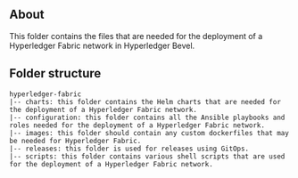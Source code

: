 [//]: # (##############################################################################################)
[//]: # (Copyright Accenture. All Rights Reserved.)
[//]: # (SPDX-License-Identifier: Apache-2.0)
[//]: # (##############################################################################################)

## About
This folder contains the files that are needed for the deployment of a Hyperledger Fabric network in Hyperledger Bevel. 

## Folder structure
```
hyperledger-fabric
|-- charts: this folder contains the Helm charts that are needed for the deployment of a Hyperledger Fabric network.
|-- configuration: this folder contains all the Ansible playbooks and roles needed for the deployment of a Hyperledger Fabric network.
|-- images: this folder should contain any custom dockerfiles that may be needed for Hyperledger Fabric.
|-- releases: this folder is used for releases using GitOps.
|-- scripts: this folder contains various shell scripts that are used for the deployment of a Hyperledger Fabric network.
```
